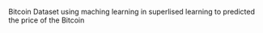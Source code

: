 Bitcoin Dataset using maching learning in superlised learning to predicted the price of the Bitcoin
